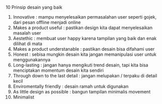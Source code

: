 10 Prinsip desain yang baik

1. Innovative : mampu menyelesaikan permasalahan user seperti gojek, dari pesan offline menjadi online
2. Makes a product useful : pastikan design kita dapat menyelesaikan masalah user
3. Aestethic : membuat user happy karena tampilan yang baik dan enak dilihat di mata
4. Makes a product understanable : pastikan desain bisa difahami user
5. Honest : sebisa mungkin desain kita jangan memanipulasi user untuk menggunakannya
6. Long-lasting : jangan hanya mengikuti trend desain, tapi kita bisa menciptakan momentum desain kita sendiri
7. Through down to the last detail : jangan melupakan / terpaku di detail kecil
8. Enviromentally friendly : desain ramah untuk digunakan
9. As little design as possible : bangun tampilan minimalis movement
10. Minimalist